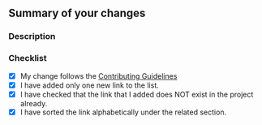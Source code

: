 ## Summary of your changes

### Description

<!--- Please include a summary of the changes and the related issue. -->
<!--- If your changes closes an issue ticket, please refer it as: Fixes #<number> -->

### Checklist

<!--- Please mark all options that apply to your case. -->

- [x] My change follows the [Contributing Guidelines](./CONTRIBUTING.md)
- [x] I have added only one new link to the list.
- [x] I have checked that the link that I added does NOT exist in the project already.
- [x] I have sorted the link alphabetically under the related section.
